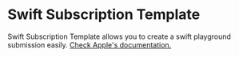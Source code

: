 # Swift Subscription Template
Swift Subscription Template allows you to create a swift playground submission easily. [Check Apple's documentation.](https://developer.apple.com/documentation/swift_playgrounds)
